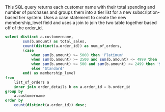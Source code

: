 This SQL query returns each customer name with their total spending and number of purchases and groups them into a tier list for a new subscription-based tier system. Uses a case statement to create the new membership_level field and uses a join to join the two table together based off of the order_id.
```sql
select distinct a.customername,
		sum(b.amount) as total_sales, 
		count(distinct(a.order_id)) as num_of_orders,
		(case 
			when sum(b.amount) >= 5000 then 'Platinum'
			when sum(b.amount) >= 2500 and sum(b.amount) <= 4999 then 'Gold'
			when sum(b.amount) >= 500 and sum(b.amount) <= 2499 then 'Silver'
			else 'Standard'
		end) as membership_level
from 
	list_of_orders a
	inner join order_details b on a.order_id = b.order_id 
group by 
	a.customername
order by 
	count(distinct(a.order_id)) desc;
```
